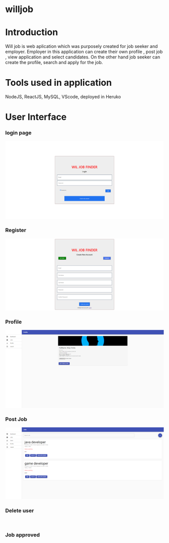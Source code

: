 # willjob
<h1> Introduction</h1>

Will job is web aplication which was purposely created for job seeker and employer. Employer in this application can create their own profile , post job , view application and select candidates. On the other hand job seeker can create the profile, search and apply for the job.

<h1> Tools used in application </h1>

NodeJS, ReactJS, MySQL, VScode, deployed in Heruko

<h1> User Interface </h1>

<h3>login page</h3>
<img src ="img/login.png">

<h3> Register </h3>

<img src="img/register.png">

<h3> Profile </h3>

<img src="img/profile.png">

<h3> Post Job </h3>

<img src="img/job posted.png">

<h3> Delete user </h3>

<img scr="img/delete user.png">

<h3> Job approved </h3>

<img scr="img/job approved.png">
